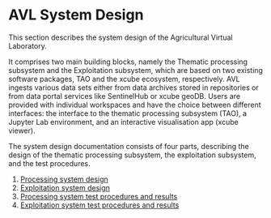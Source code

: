 # AVL System Design

This section describes the system design of the Agricultural Virtual Laboratory.

It comprises two main building blocks, namely the Thematic processing subsystem
and the Exploitation subsystem, which are based on two existing software
packages, TAO and the xcube ecosystem, respectively. AVL ingests various data
sets either from data archives stored in repositories or from data portal
services like SentinelHub or xcube geoDB. Users are provided with individual
workspaces and have the choice between different interfaces: the interface to
the thematic processing subsystem (TAO), a Jupyter Lab environment, and an
interactive visualisation app
(xcube viewer).

The system design documentation consists of four parts, describing the design
of the thematic processing subsystem, the exploitation subsystem, and the
test procedures.

1. [Processing system design](processing/index.md)
2. [Exploitation system design](exploitation/index.md)
3. [Processing system test procedures and results](testing/processing.md)
4. [Exploitation system test procedures and results](testing/exploitation.md)
